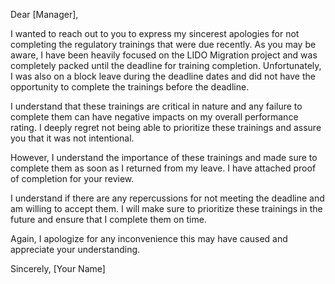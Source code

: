 Dear [Manager],

I wanted to reach out to you to express my sincerest apologies for not completing the regulatory trainings that were due recently. As you may be aware, I have been heavily focused on the LIDO Migration project and was completely packed until the deadline for training completion. Unfortunately, I was also on a block leave during the deadline dates and did not have the opportunity to complete the trainings before the deadline.

I understand that these trainings are critical in nature and any failure to complete them can have negative impacts on my overall performance rating. I deeply regret not being able to prioritize these trainings and assure you that it was not intentional.

However, I understand the importance of these trainings and made sure to complete them as soon as I returned from my leave. I have attached proof of completion for your review.

I understand if there are any repercussions for not meeting the deadline and am willing to accept them. I will make sure to prioritize these trainings in the future and ensure that I complete them on time.

Again, I apologize for any inconvenience this may have caused and appreciate your understanding.

Sincerely,
[Your Name]
